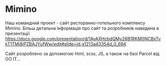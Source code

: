 # Mimino

Наш командний проект - сайт ресторанно-готельного комплексу Mimino. Більш
детальна інформація про сайт та розробників наведена в презентації
https://docs.google.com/presentation/d/1AyAXHcbdQMy26B1RKM0NCBxTvkT1TMi8iPZBAJYufWw/edit#slide=id.g1213a43354d_0_694

Сайт розроблено за допомогою html, scss, JS, а також на базі Parcel від GO IT...
